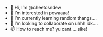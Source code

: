 - 👋 Hi, I’m @cheetosndew
- 👀 I’m interested in powaaaa!
- 🌱 I’m currently learning random thangs....
- 💞️ I’m looking to collaborate on uhhh idk....
- 📫 How to reach me? yu cant.....sike!

<!---
cheetosndew/cheetosndew is a ✨ special ✨ repository because its `README.md` (this file) appears on your GitHub profile.
You can click the Preview link to take a look at your changes.
--->
